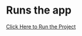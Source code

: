 # Runs the app
[Click Here to Run the Project](https://e-commerce-frontend-project-one.vercel.app/)

